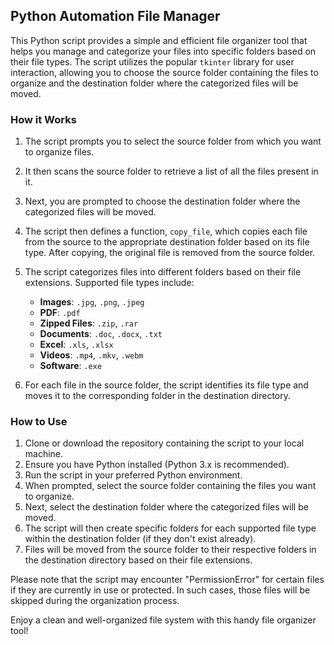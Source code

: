 ## Python Automation File Manager

This Python script provides a simple and efficient file organizer tool that helps you manage and categorize your files into specific folders based on their file types. The script utilizes the popular `tkinter` library for user interaction, allowing you to choose the source folder containing the files to organize and the destination folder where the categorized files will be moved.

### How it Works

1. The script prompts you to select the source folder from which you want to organize files.
2. It then scans the source folder to retrieve a list of all the files present in it.
3. Next, you are prompted to choose the destination folder where the categorized files will be moved.
4. The script then defines a function, `copy_file`, which copies each file from the source to the appropriate destination folder based on its file type. After copying, the original file is removed from the source folder.
5. The script categorizes files into different folders based on their file extensions. Supported file types include:

   - **Images**: `.jpg`, `.png`, `.jpeg`
   - **PDF**: `.pdf`
   - **Zipped Files**: `.zip`, `.rar`
   - **Documents**: `.doc`, `.docx`, `.txt`
   - **Excel**: `.xls`, `.xlsx`
   - **Videos**: `.mp4`, `.mkv`, `.webm`
   - **Software**: `.exe`

6. For each file in the source folder, the script identifies its file type and moves it to the corresponding folder in the destination directory.

### How to Use

1. Clone or download the repository containing the script to your local machine.
2. Ensure you have Python installed (Python 3.x is recommended).
3. Run the script in your preferred Python environment.
4. When prompted, select the source folder containing the files you want to organize.
5. Next, select the destination folder where the categorized files will be moved.
6. The script will then create specific folders for each supported file type within the destination folder (if they don't exist already).
7. Files will be moved from the source folder to their respective folders in the destination directory based on their file extensions.

Please note that the script may encounter "PermissionError" for certain files if they are currently in use or protected. In such cases, those files will be skipped during the organization process.

Enjoy a clean and well-organized file system with this handy file organizer tool!
